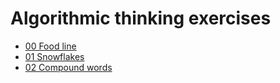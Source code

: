 # Algorithmic thinking exercises

- [00 Food line](https://dmoj.ca/problem/lkp18c2p1)
- [01 Snowflakes](https://dmoj.ca/problem/cco07p2)
- [02 Compound words](https://onlinejudge.org/index.php?option=onlinejudge&Itemid=8&page=show_problem&problem=1332)